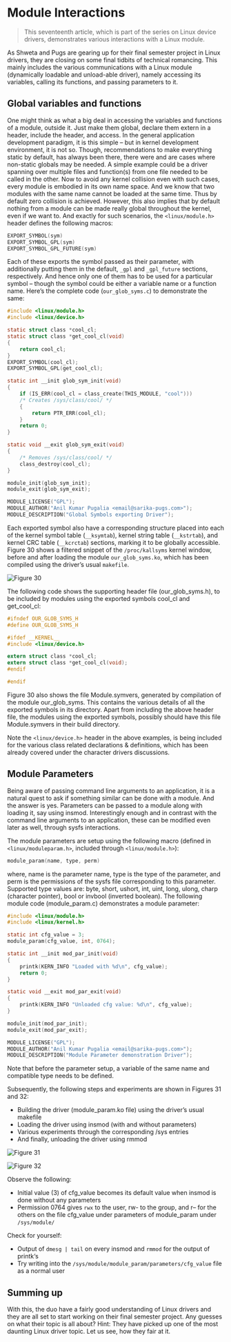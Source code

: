 # Module Interactions

> This seventeenth article, which is part of the series on Linux device drivers, demonstrates various interactions with a Linux module.

As Shweta and Pugs are gearing up for their final semester project in Linux drivers, they are closing on some final tidbits of technical romancing. This mainly includes the various communications with a Linux module (dynamically loadable and unload-able driver), namely accessing its variables, calling its functions, and passing parameters to it.

## Global variables and functions

One might think as what a big deal in accessing the variables and functions of a module, outside it. Just make them global, declare them extern in a header, include the header, and access. In the general application development paradigm, it is this simple – but in kernel development environment, it is not so. Though, recommendations to make everything static by default, has always been there, there were and are cases where non-static globals may be needed. A simple example could be a driver spanning over multiple files and function(s) from one file needed to be called in the other. Now to avoid any kernel collision even with such cases, every module is embodied in its own name space. And we know that two modules with the same name cannot be loaded at the same time. Thus by default zero collision is achieved. However, this also implies that by default nothing from a module can be made really global throughout the kernel, even if we want to. And exactly for such scenarios, the `<linux/module.h>` header defines the following macros:

```C
EXPORT_SYMBOL(sym)
EXPORT_SYMBOL_GPL(sym)
EXPORT_SYMBOL_GPL_FUTURE(sym)
```

Each of these exports the symbol passed as their parameter, with additionally putting them in the default, `_gpl` and `_gpl_future` sections, respectively. And hence only one of them has to be used for a particular symbol – though the symbol could be either a variable name or a function name. Here’s the complete code (`our_glob_syms.c`) to demonstrate the same:

```C
#include <linux/module.h>
#include <linux/device.h>

static struct class *cool_cl;
static struct class *get_cool_cl(void)
{
	return cool_cl;
}
EXPORT_SYMBOL(cool_cl);
EXPORT_SYMBOL_GPL(get_cool_cl);

static int __init glob_sym_init(void)
{
	if (IS_ERR(cool_cl = class_create(THIS_MODULE, "cool")))
	/* Creates /sys/class/cool/ */
	{
		return PTR_ERR(cool_cl);
	}
	return 0;
}

static void __exit glob_sym_exit(void)
{
	/* Removes /sys/class/cool/ */
	class_destroy(cool_cl);
}

module_init(glob_sym_init);
module_exit(glob_sym_exit);

MODULE_LICENSE("GPL");
MODULE_AUTHOR("Anil Kumar Pugalia <email@sarika-pugs.com>");
MODULE_DESCRIPTION("Global Symbols exporting Driver");
```

Each exported symbol also have a corresponding structure placed into each of the kernel symbol table (`__ksymtab`), kernel string table (`__kstrtab`), and kernel CRC table (`__kcrctab`) sections, marking it to be globally accessible. Figure 30 shows a filtered snippet of the `/proc/kallsyms` kernel window, before and after loading the module `our_glob_syms.ko`, which has been compiled using the driver’s usual `makefile`.

![Figure 30](/Images/Part17/figure_30_our_glob_syms.png)

The following code shows the supporting header file (our_glob_syms.h), to be included by modules using the exported symbols cool_cl and get_cool_cl:

```C
#ifndef OUR_GLOB_SYMS_H
#define OUR_GLOB_SYMS_H

#ifdef __KERNEL__
#include <linux/device.h>

extern struct class *cool_cl;
extern struct class *get_cool_cl(void);
#endif

#endif
```

Figure 30 also shows the file Module.symvers, generated by compilation of the module our_glob_syms. This contains the various details of all the exported symbols in its directory. Apart from including the above header file, the modules using the exported symbols, possibly should have this file Module.symvers in their build directory.

Note the `<linux/device.h>` header in the above examples, is being included for the various class related declarations & definitions, which has been already covered under the character drivers discussions.

## Module Parameters

Being aware of passing command line arguments to an application, it is a natural quest to ask if something similar can be done with a module. And the answer is yes. Parameters can be passed to a module along with loading it, say using insmod. Interestingly enough and in contrast with the command line arguments to an application, these can be modified even later as well, through sysfs interactions.

The module parameters are setup using the following macro (defined in `<linux/moduleparam.h>`, included through `<linux/module.h>`):

```C
module_param(name, type, perm)
```

where, name is the parameter name, type is the type of the parameter, and perm is the permissions of the sysfs file corresponding to this parameter. Supported type values are: byte, short, ushort, int, uint, long, ulong, charp (character pointer), bool or invbool (inverted boolean). The following module code (module_param.c) demonstrates a module parameter:

```C
#include <linux/module.h>
#include <linux/kernel.h>

static int cfg_value = 3;
module_param(cfg_value, int, 0764);

static int __init mod_par_init(void)
{
	printk(KERN_INFO "Loaded with %d\n", cfg_value);
	return 0;
}

static void __exit mod_par_exit(void)
{
	printk(KERN_INFO "Unloaded cfg value: %d\n", cfg_value);
}

module_init(mod_par_init);
module_exit(mod_par_exit);

MODULE_LICENSE("GPL");
MODULE_AUTHOR("Anil Kumar Pugalia <email@sarika-pugs.com>");
MODULE_DESCRIPTION("Module Parameter demonstration Driver");
```

Note that before the parameter setup, a variable of the same name and compatible type needs to be defined.

Subsequently, the following steps and experiments are shown in Figures 31 and 32:

- Building the driver (module_param.ko file) using the driver’s usual makefile
- Loading the driver using insmod (with and without parameters)
- Various experiments through the corresponding /sys entries
- And finally, unloading the driver using rmmod

![Figure 31](/Images/Part17/figure_31_module_param.png)

![Figure 32](/Images/Part17/figure_32_module_param_as_root.png)

Observe the following:

- Initial value (3) of cfg_value becomes its default value when insmod is done without any parameters
- Permission 0764 gives `rwx` to the user, rw- to the group, and r– for the others on the file cfg_value under parameters of module_param under `/sys/module/`

Check for yourself:

- Output of `dmesg | tail` on every insmod and `rmmod` for the output of printk‘s
- Try writing into the `/sys/module/module_param/parameters/cfg_value` file as a normal user

## Summing up

With this, the duo have a fairly good understanding of Linux drivers and they are all set to start working on their final semester project. Any guesses on what their topic is all about? Hint: They have picked up one of the most daunting Linux driver topic. Let us see, how they fair at it.
